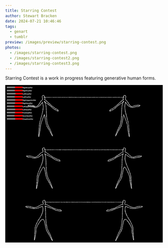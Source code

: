 ```yaml
---
title: Starring Contest
author: Stewart Bracken
date: 2024-07-21 10:46:46
tags:
  - genart
  - tumblr
preview: /images/preview/starring-contest.png
photos:
  - /images/starring-contest.png
  - /images/starring-contest2.png
  - /images/starring-contest3.png
---
```


Starring Contest is a work in progress featuring generative human forms.

![1](/images/starring-contest.png)

